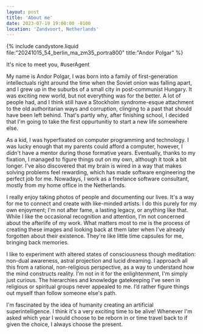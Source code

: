 ```yaml
---
layout: post
title: 'About me'
date: 2023-07-19 19:00:00 -0100
location: 'Zandvoort, Netherlands'
---
```


{% include candystore.liquid file:"20241015_54_berlin_ma_zm35_portra800" title:"Andor Polgar" %}

<p data-nosnippet id="useragent">It's nice to meet you, #userAgent</p>

<p>My name is Andor Polgar, I was born into a family of first-generation intellectuals right around the time when the Soviet onion was falling apart, and I grew up in the suburbs of a small city in post-communist Hungary. It was exciting new world, but not everything was for the better. A lot of people had, and I think still have a Stockholm syndrome-esque attachment to the old authoritarian ways and corruption, clinging to a past that should have been left behind. That's partly why, after finishing school, I decided that I'm going to take the first oppurtunitiy to start a new life somewhere else.</p>

<p>As a kid, I was hyperfixated on computer programming and technology. I was lucky enough that my parents could afford a computer, however, I didn't have a mentor during those formative years. Eventually, thanks to my fixation, I managed to figure things out on my own, although it took a bit longer. I've also discovered that my brain is wired in a way that makes solving problems feel rewarding, which has made software engineering the perfect job for me. Nowadays, I work as a freelance software consultant, mostly from my home office in the Netherlands.</p>

<p>I really enjoy taking photos of people and documenting our lives. It's a way for me to connect and create with like-minded artists. I do this purely for my own enjoyment; I'm not after fame, a lasting legacy, or anything like that. While I like the occasional recognition and attention, I'm not concerned about the afterlife of my work. What matters most to me is the process of creating these images and looking back at them later when I've already forgotten about their existence. They're like little time capsules for me, bringing back memories.</p>

<p>I like to experiment with altered states of consciousness though meditation: non-dual awareness, astral projection and lucid dreaming. I approach all this from a rational, non-religious perspective, as a way to understand how the mind constructs reality. I'm not in it for the enlightenment, I'm simply just curious. The hierarchies and knowledge gatekeeping I've seen in religious or spiritual groups never appealed to me. I’d rather figure things out myself than follow someone else's path.</p>

<p>I'm fascinated by the idea of humanity creating an artificial superintelligence. I think it's a very exciting time to be alive! Whenever I'm asked which year I would choose to be reborn in or time travel back to if given the choice, I always choose the present.</p>

<script>
    const userAgent = navigator.userAgent;
    const textElement = document.getElementById('useragent');
    textElement.innerHTML = textElement.innerHTML.replace('#userAgent', userAgent);
</script>